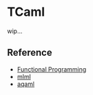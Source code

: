 # TCaml
wip...

## Reference

- [Functional Programming](http://logic.cs.tsukuba.ac.jp/jikken/index.html)
- [mlml](https://github.com/coord-e/mlml)
- [aqaml](https://github.com/ushitora-anqou/aqaml)